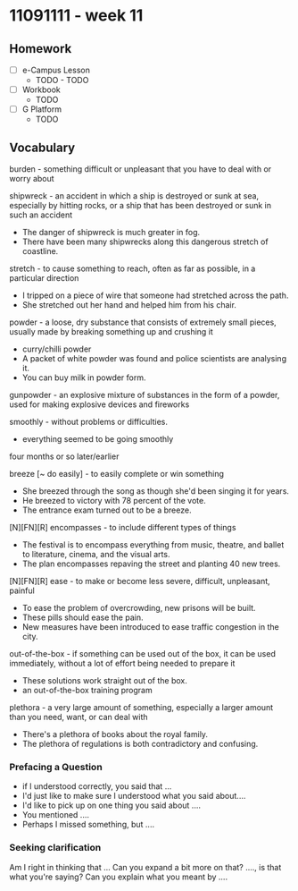 # 11091111 - week 11
## Homework
- [ ] e-Campus Lesson
	- TODO	- TODO
- [ ] Workbook
	-  TODO
- [ ] G Platform
	- TODO

## Vocabulary

burden - something difficult or unpleasant that you have to deal with or worry about

shipwreck - an accident in which a ship is destroyed or sunk at sea, especially by hitting rocks, or a ship that has been destroyed or sunk in such an accident
- The danger of shipwreck is much greater in fog.
- There have been many shipwrecks along this dangerous stretch of coastline.

stretch - to cause something to reach, often as far as possible, in a particular direction
- I tripped on a piece of wire that someone had stretched across the path.
- She stretched out her hand and helped him from his chair.

powder - a loose, dry substance that consists of extremely small pieces, usually made by breaking something up and crushing it
- curry/chilli powder
- A packet of white powder was found and police scientists are analysing it.
- You can buy milk in powder form.

gunpowder - an explosive mixture of substances in the form of a powder, used for making explosive devices and fireworks

smoothly - without problems or difficulties.
- everything seemed to be going smoothly

four months or so later/earlier

breeze [~ do easily] - to easily complete or win something
- She breezed through the song as though she'd been singing it for years.
- He breezed to victory with 78 percent of the vote.
- The entrance exam turned out to be a breeze.

[N][FN][R] encompasses - to include different types of things
- The festival is to encompass everything from music, theatre, and ballet to literature, cinema, and the visual arts.
- The plan encompasses repaving the street and planting 40 new trees.
  
[N][FN][R] ease - to make or become less severe, difficult, unpleasant, painful
- To ease the problem of overcrowding, new prisons will be built.
- These pills should ease the pain.  
- New measures have been introduced to ease traffic congestion in the city.
  
out-of-the-box - if something can be used out of the box, it can be used immediately, without a lot of effort being needed to prepare it
- These solutions work straight out of the box.
- an out-of-the-box training program
  
plethora - a very large amount of something, especially a larger amount than you need, want, or can deal with
- There's a plethora of books about the royal family.
- The plethora of regulations is both contradictory and confusing.

### Prefacing a Question
- if I understood correctly, you said that ...
- I'd just like to make sure I understood what you said about....
- I'd like to pick up on one thing you said about ....
- You mentioned ....
- Perhaps I missed something, but ....

### Seeking clarification
Am I right in thinking that ...
Can you expand a bit more on that?
...., is that what you're saying?
Can you explain what you meant by ....

